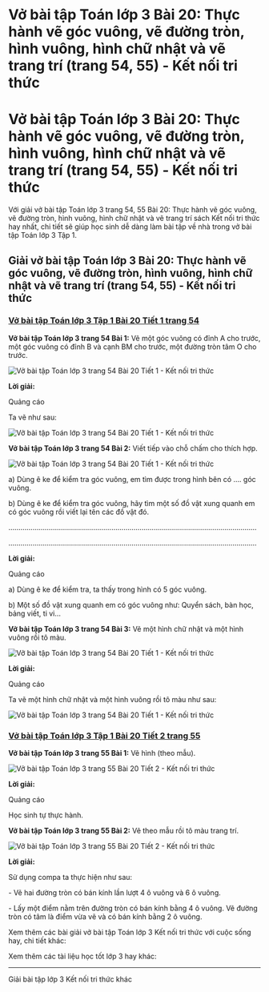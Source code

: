 # Vở bài tập Toán lớp 3 Bài 20: Thực hành vẽ góc vuông, vẽ đường tròn, hình vuông, hình chữ nhật và vẽ trang trí (trang 54, 55) - Kết nối tri thức

# Vở bài tập Toán lớp 3 Bài 20: Thực hành vẽ góc vuông, vẽ đường tròn, hình vuông, hình chữ nhật và vẽ trang trí (trang 54, 55) - Kết nối tri thức

Với giải vở bài tập Toán lớp 3 trang 54, 55 Bài 20: Thực hành vẽ góc vuông, vẽ đường tròn, hình vuông, hình chữ nhật và vẽ trang trí sách Kết nối tri thức hay nhất, chi tiết sẽ giúp học sinh dễ dàng làm bài tập về nhà trong vở bài tập Toán lớp 3 Tập 1.

## Giải vở bài tập Toán lớp 3 Bài 20: Thực hành vẽ góc vuông, vẽ đường tròn, hình vuông, hình chữ nhật và vẽ trang trí (trang 54, 55) - Kết nối tri thức

### [**Vở bài tập Toán lớp 3 Tập 1 Bài 20 Tiết 1 trang 54**](https://vietjack.com/vbt-toan-3-kn/bai-20-tiet-1-trang-54-tap-1.jsp)

**Vở bài tập Toán lớp 3 trang 54 Bài 1:** Vẽ một góc vuông có đỉnh A cho trước, một góc vuông có đỉnh B và cạnh BM cho trước, một đường tròn tâm O cho trước.

![Vở bài tập Toán lớp 3 trang 54 Bài 20 Tiết 1 - Kết nối tri thức](https://vietjack.com/vbt-toan-3-kn/images/bai-20-tiet-1-trang-54-tap-1-1.PNG)

**Lời giải:**

Quảng cáo

Ta vẽ như sau:

![Vở bài tập Toán lớp 3 trang 54 Bài 20 Tiết 1 - Kết nối tri thức](https://vietjack.com/vbt-toan-3-kn/images/bai-20-tiet-1-trang-54-tap-1-2.PNG)

**Vở bài tập Toán lớp 3 trang 54 Bài 2:** Viết tiếp vào chỗ chấm cho thích hợp.

![Vở bài tập Toán lớp 3 trang 54 Bài 20 Tiết 1 - Kết nối tri thức](https://vietjack.com/vbt-toan-3-kn/images/bai-20-tiet-1-trang-54-tap-1-3.PNG)

a) Dùng ê ke để kiểm tra góc vuông, em tìm được trong hình bên có …. góc vuông.

b) Dùng ê ke để kiểm tra góc vuông, hãy tìm một số đồ vật xung quanh em có góc vuông rồi viết lại tên các đồ vật đó.

……………………………………………………………………………………………………………

……………………………………………………………………………………………………………

**Lời giải:**

Quảng cáo

a) Dùng ê ke để kiểm tra, ta thấy trong hình có 5 góc vuông.

b) Một số đồ vật xung quanh em có góc vuông như: Quyển sách, bàn học, bảng viết, ti vi…

**Vở bài tập Toán lớp 3 trang 54 Bài 3:** Vẽ một hình chữ nhật và một hình vuông rồi tô màu.

![Vở bài tập Toán lớp 3 trang 54 Bài 20 Tiết 1 - Kết nối tri thức](https://vietjack.com/vbt-toan-3-kn/images/bai-20-tiet-1-trang-54-tap-1-4.PNG)

**Lời giải:**

Quảng cáo

Ta vẽ một hình chữ nhật và một hình vuông rồi tô màu như sau:

![Vở bài tập Toán lớp 3 trang 54 Bài 20 Tiết 1 - Kết nối tri thức](https://vietjack.com/vbt-toan-3-kn/images/bai-20-tiet-1-trang-54-tap-1-5.PNG)

### [**Vở bài tập Toán lớp 3 Tập 1 Bài 20 Tiết 2 trang 55**](https://vietjack.com/vbt-toan-3-kn/bai-20-tiet-2-trang-55-tap-1.jsp)

**Vở bài tập Toán lớp 3 trang 55 Bài 1:** Vẽ hình (theo mẫu).

![Vở bài tập Toán lớp 3 trang 55 Bài 20 Tiết 2 - Kết nối tri thức](https://vietjack.com/vbt-toan-3-kn/images/bai-20-tiet-2-trang-55-tap-1-1.PNG)

**Lời giải:**

Quảng cáo

Học sinh tự thực hành.

**Vở bài tập Toán lớp 3 trang 55 Bài 2:** Vẽ theo mẫu rồi tô màu trang trí.

![Vở bài tập Toán lớp 3 trang 55 Bài 20 Tiết 2 - Kết nối tri thức](https://vietjack.com/vbt-toan-3-kn/images/bai-20-tiet-2-trang-55-tap-1-2.PNG)

**Lời giải:**

Sử dụng compa ta thực hiện như sau:

\- Vẽ hai đường tròn có bán kính lần lượt 4 ô vuông và 6 ô vuông.

\- Lấy một điểm nằm trên đường tròn có bán kính bằng 4 ô vuông. Vẽ đường tròn có tâm là điểm vừa vẽ và có bán kính bằng 2 ô vuông.

Xem thêm các bài giải vở bài tập Toán lớp 3 Kết nối tri thức với cuộc sống hay, chi tiết khác:

Xem thêm các tài liệu học tốt lớp 3 hay khác:

* * *

Giải bài tập lớp 3 Kết nối tri thức khác

